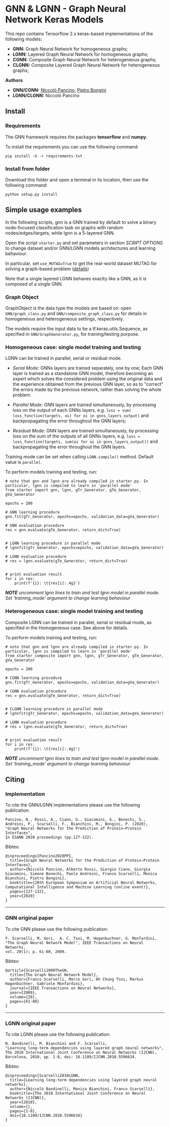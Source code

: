 # GNN & LGNN - Graph Neural Network Keras Models
This repo contains Tensorflow 2.x keras-based implementations of the following models: 
- **GNN:** Graph Neural Network for homogeneous graphs;
- **LGNN:** Layered Graph Neural Network for homogeneous graphs;
- **CGNN:** Composite Graph Neural Network for heterogeneous graphs;
- **CLGNN:** Composite Layered Graph Neural Network for heterogeneous graphs;

**Authors**
- **GNN/CGNN:** [Niccolò Pancino](http://sailab.diism.unisi.it/people/niccolo-pancino/), [Pietro Bongini](http://sailab.diism.unisi.it/people/pietro-bongini/)
- **LGNN/CLGNN:** Niccolò Pancino


## Install
### Requirements
The GNN framework requires the packages **tensorflow** and **numpy**.

To install the requirements you can use the following command:

    pip install -U -r requirements.txt

### Install from folder
Download this folder and open a terminal in its location, then use the following command:
    
    python setup.py install

## Simple usage examples
In the following scripts, gnn is a GNN trained by default to solve a binary node-focused classification task on graphs with random nodes/edges/targets, while lgnn is a 5-layered GNN.

Open the script `starter.py` and set parameters in section *SCRIPT OPTIONS* to change dataset and/or GNN/LGNN models architectures and learning behaviour.

In particular, set `use_MUTAG=True` to get the real-world dataset MUTAG for solving a graph-based problem ([details](https://github.com/NickDrake117/GNN_tf_2.x/blob/main/MUTAG_raw/Mutagenicity_label_readme.txt))

Note that a single layered LGNN behaves exaclty like a GNN, as it is composed of a single GNN.

### Graph Object
GraphObject is the data type the models are based on: open `GNN/graph_class.py` and `GNN/composite_graph_class.py` for details in homogeneous and heterogeneous settings, respectively.

The models require the input data to be a tf.keras.utils.Sequence, as specified in `GNN/GraphGenerator.py`, for training/testing purpose.



### Homogeneous case: single model training and testing
LGNN can be trained in parallel, serial or residual mode. 

- *Serial Mode*: GNNs layers are trained separately, one by one; Each GNN layer is trained as a standalone GNN model, therefore becoming an *expert* which solves the considered problem using the original data and the experience obtained from the previous GNN layer, so as to "correct" the errors made by the previous network, rather than solving the whole problem.

- *Parallel Mode*: GNN layers are trained simultaneously, by processing loss on the output of each GNNs layers, e.g. `loss = sum( loss_function(targets, oi) for oi in gnns_layers_output)` and backpropagating the error throughout the GNN layers;

- *Residual Mode*: GNN layers are trained simultaneously, by processing loss on the sum of the outputs of all GNNs layers, e.g. `loss = loss_function(targets, sum(oi for oi in gnns_layers_output))` and backpropagating the error throughout the GNN layers.

Training mode can be set when calling `LGNN.compile()` method. Default value is `parallel`.



To perform models training and testing, run:
    
    # note that gnn and lgnn are already compiled in starter.py. In particular, lgnn is compiled to learn in 'parallel mode'
    from starter import gnn, lgnn, gTr_Generator, gTe_Generator, gVa_Generator
    
    epochs = 200
    
    # GNN learning procedure
    gnn.fit(gTr_Generator, epochs=epochs, validation_data=gVa_Generator)
    
    # GNN evaluation procedure
    res = gnn.evaluate(gTe_Generator, return_dict=True)
    

    # LGNN learning procedure in parallel mode
    # lgnnfit(gTr_Generator, epochs=epochs, validation_data=gVa_Generator)
    
    # LGNN evaluation procedure
    # res = lgnn.evaluate(gTe_Generator, return_dict=True)
    

    # print evaluation result
    for i in res:  
        print(f'{i}: \t{res[i]:.4g}')

***NOTE** uncomment lgnn lines to train and test lgnn model in parallel mode. Set 'training_mode' argument to change learning behaviour*
    

### Heterogeneous case: single model training and testing
Composite LGNN can be trained in parallel, serial or residual mode, as specified in the Homogeneous case. See above for details. 


To perform models training and testing, run:
    
    # note that gnn and lgnn are already compiled in starter.py. In particular, lgnn is compiled to learn in 'parallel mode'
    from starter_composite import gnn, lgnn, gTr_Generator, gTe_Generator, gVa_Generator
    
    epochs = 200
    
    # CGNN learning procedure
    gnn.fit(gTr_Generator, epochs=epochs, validation_data=gVa_Generator)
    
    # CGNN evaluation procedure
    res = gnn.evaluate(gTe_Generator, return_dict=True)
    

    # CLGNN learning procedure in parallel mode
    # lgnnfit(gTr_Generator, epochs=epochs, validation_data=gVa_Generator)
    
    # LGNN evaluation procedure
    # res = lgnn.evaluate(gTe_Generator, return_dict=True)
    

    # print evaluation result
    for i in res:  
        print(f'{i}: \t{res[i]:.4g}')

***NOTE** uncomment lgnn lines to train and test lgnn model in parallel mode. Set 'training_mode' argument to change learning behaviour*

## Citing
### Implementation
To cite the GNN/LGNN implementations please use the following publication:

    Pancino, N., Rossi, A., Ciano, G., Giacomini, G., Bonechi, S., Andreini, P., Scarselli, F., Bianchini, M., Bongini, P. (2020),
    "Graph Neural Networks for the Prediction of Protein–Protein Interfaces",
    In ESANN 2020 proceedings (pp.127-132).
    
Bibtex:

    @inproceedings{Pancino2020PPI,
      title={Graph Neural Networks for the Prediction of Protein–Protein Interfaces},
      author={Niccolò Pancino, Alberto Rossi, Giorgio Ciano, Giorgia Giacomini, Simone Bonechi, Paolo Andreini, Franco Scarselli, Monica Bianchini, Pietro Bongini},
      booktitle={28th European Symposium on Artificial Neural Networks, Computational Intelligence and Machine Learning (online event)},
      pages={127-132},
      year={2020}
    }


---------
### GNN original paper
To cite GNN please use the following publication:

    F. Scarselli, M. Gori,  A. C. Tsoi, M. Hagenbuchner, G. Monfardini, 
    "The Graph Neural Network Model", IEEE Transactions on Neural Networks,
    vol. 20(1); p. 61-80, 2009.
    
Bibtex:

    @article{Scarselli2009TheGN,
      title={The Graph Neural Network Model},
      author={Franco Scarselli, Marco Gori, Ah Chung Tsoi, Markus Hagenbuchner, Gabriele Monfardini},
      journal={IEEE Transactions on Neural Networks},
      year={2009},
      volume={20},
      pages={61-80}
    }


---------
### LGNN original paper
To cite LGNN please use the following publication:

    N. Bandinelli, M. Bianchini and F. Scarselli, 
    "Learning long-term dependencies using layered graph neural networks", 
    The 2010 International Joint Conference on Neural Networks (IJCNN), 
    Barcelona, 2010, pp. 1-8, doi: 10.1109/IJCNN.2010.5596634.
    
Bibtex:

    @inproceedings{Scarselli2010LGNN,
      title={Learning long-term dependencies using layered graph neural networks}, 
      author={Niccolò Bandinelli, Monica Bianchini, Franco Scarselli},
      booktitle={The 2010 International Joint Conference on Neural Networks (IJCNN)}, 
      year={2010},
      volume={},
      pages={1-8},
      doi={10.1109/IJCNN.2010.5596634}
    }
